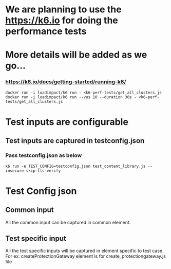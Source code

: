 # We are planning to use the https://k6.io for doing the performance tests
# More details will be added as we go...

### https://k6.io/docs/getting-started/running-k6/ 

`docker run -i loadimpact/k6 run - <k6-perf-tests/get_all_clusters.js` 
`docker run -i loadimpact/k6 run --vus 10 --duration 30s - <k6-perf-tests/get_all_clusters.js`

# Test inputs are configurable

## Test inputs are captured in testconfig.json
### Pass testconfig.json as below

`k6 run -e TEST_CONFIG=testconfig.json test_content_library.js --insecure-skip-tls-verify`

# Test Config json 
## Common input

All the common input can be captured in common element.

## Test specific input

All the test specific inputs will be captured in element specific to test case. For ex: createProtectionGateway element is for create_protectiongateway.js file
